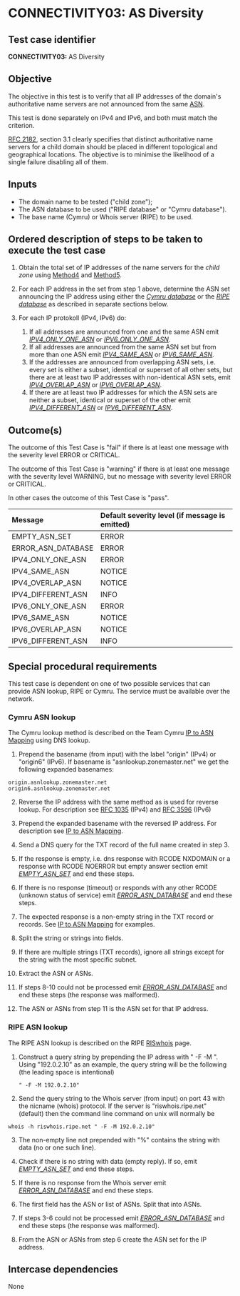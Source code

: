 # CONNECTIVITY03: AS Diversity

## Test case identifier

**CONNECTIVITY03:** AS Diversity

## Objective

The objective in this test is to verify that all IP addresses of the domain's
authoritative name servers are not announced from the same [ASN]. 

This test is done separately on IPv4 and IPv6, and both must match the criterion.

[RFC 2182], section 3.1 clearly specifies that distinct authoritative name 
servers for a child domain should be placed in different topological and 
geographical locations. The objective is to minimise the likelihood of a single 
failure disabling all of them. 


## Inputs

* The domain name to be tested ("child zone");
* The ASN database to be used ("RIPE database" or "Cymru database").
* The base name (Cymru) or Whois server (RIPE) to be used.


## Ordered description of steps to be taken to execute the test case

1. Obtain the total set of IP addresses of the name servers for the 
   *child zone* using [Method4] and [Method5].

2. For each IP address in the set from step 1 above, determine the ASN set
   announcing the IP address using either the *[Cymru database]* or the 
   *[RIPE database]* as described in separate sections below. 

3. For each IP protokoll (IPv4, IPv6) do:
   1. If all addresses are announced from one and the same ASN emit
      *[IPV4_ONLY_ONE_ASN]* or *[IPV6_ONLY_ONE_ASN]*.
   2. If all addresses are announced from the same ASN set but from more than 
      one ASN emit *[IPV4_SAME_ASN]* or *[IPV6_SAME_ASN]*.
   3. If the addresses are announced from overlapping ASN sets, i.e. 
      every set is either a subset, identical or superset of all other sets, 
      but there are at least two IP addresses with non-identical ASN sets,
      emit *[IPV4_OVERLAP_ASN]* or *[IPV6_OVERLAP_ASN]*.
   4. If there are at least two IP addresses for which the ASN sets are 
      neither a subset, identical or superset of the other emit
      *[IPV4_DIFFERENT_ASN]* or *[IPV6_DIFFERENT_ASN]*.


## Outcome(s)

The outcome of this Test Case is "fail" if there is at least one 
message with the severity level ERROR or CRITICAL.

The outcome of this Test Case is "warning" if there is at least 
one message with the severity level WARNING, but no message with 
severity level ERROR or CRITICAL.

In other cases the outcome of this Test Case is "pass".

Message            |Default severity level (if message is emitted)
:------------------|:------------
EMPTY_ASN_SET      |ERROR        
ERROR_ASN_DATABASE |ERROR        
IPV4_ONLY_ONE_ASN  |ERROR        
IPV4_SAME_ASN      |NOTICE       
IPV4_OVERLAP_ASN   |NOTICE       
IPV4_DIFFERENT_ASN |INFO         
IPV6_ONLY_ONE_ASN  |ERROR        
IPV6_SAME_ASN      |NOTICE       
IPV6_OVERLAP_ASN   |NOTICE       
IPV6_DIFFERENT_ASN |INFO         


## Special procedural requirements

This test case is dependent on one of two possible services that can provide
ASN lookup, RIPE or Cymru. The service must be available over the network.


### Cymru ASN lookup

The Cymru lookup method is described on the Team Cymru [IP to ASN Mapping]
using DNS lookup.

1. Prepend the basename (from input) with the label "origin" (IPv4) or 
   "origin6" (IPv6). If basename is "asnlookup.zonemaster.net" we get 
   the following expanded basenames:
   
```
origin.asnlookup.zonemaster.net
origin6.asnlookup.zonemaster.net
```

2. Reverse the IP address with the same method as is used for
   reverse lookup. For description see [RFC 1035] (IPv4) and 
   [RFC 3596] (IPv6)
 
3. Prepend the expanded basename with the reversed IP address. For
   description see [IP to ASN Mapping].

4. Send a DNS query for the TXT record of the full name created in step 3.

5. If the response is empty, i.e. dns response with RCODE NXDOMAIN
   or a response with RCODE NOERROR but empty answer section emit
   *[EMPTY_ASN_SET]* and end these steps.

6. If there is no response (timeout) or responds with any other 
   RCODE (unknown status of service) emit *[ERROR_ASN_DATABASE]* and 
   end these steps.

8. The expected response is a non-empty string in the TXT record or 
   records. See [IP to ASN Mapping] for examples.

9. Split the string or strings into fields.

10. If there are multiple strings (TXT records), ignore all strings
    except for the string with the most specific subnet.

11. Extract the ASN or ASNs.

12. If steps 8-10 could not be processed emit *[ERROR_ASN_DATABASE]*
    and end these steps (the response was malformed).

13. The ASN or ASNs from step 11 is the ASN set for that IP address.


### RIPE ASN lookup

The RIPE ASN lookup is described on the RIPE [RISwhois] page.

1. Construct a query string by prepending the IP adress with
   " -F -M ". Using "192.0.2.10" as an example, the query string will
   be the following (the leading space is intentional)
   
   ```
   " -F -M 192.0.2.10" 
   ```
   
2. Send the query string to the Whois server (from input) on port
   43 with the nicname (whois) protocol. If the server is 
   "riswhois.ripe.net" (default) then the command line command on
   unix will normally be

```
whois -h riswhois.ripe.net " -F -M 192.0.2.10"
```

3. The non-empty line not prepended with "%" contains the string
   with data (no or one such line).

4. Check if there is no string with data (empty reply). If so, 
   emit *[EMPTY_ASN_SET]* and end these steps.

5. If there is no response from the Whois server emit 
   *[ERROR_ASN_DATABASE]* and end these steps.

6. The first field has the ASN or list of ASNs. Split that into ASNs.

7. If steps 3-6 could not be processed emit *[ERROR_ASN_DATABASE]*
   and end these steps (the response was malformed).

8. From the ASN or ASNs from step 6 create the ASN set for the IP
   address.


## Intercase dependencies

None

[RFC 2182]: https://tools.ietf.org/html/rfc2182

[ASN]:      https://tools.ietf.org/html/rfc1930

[RFC 1035]: https://tools.ietf.org/html/rfc1035

[RFC 3596]: https://tools.ietf.org/html/rfc3596

[IP to ASN Mapping]: https://team-cymru.org/IP-ASN-mapping.html#dns

[RISwhois]: http://www.ripe.net/ris/riswhois.html

[Method2]:  ../Methods.md#method-2-obtain-glue-name-records-from-parent

[Method3]:  ../Methods.md#method-3-obtain-name-servers-from-child

[Method4]:  ../Methods.md#method-4-obtain-glue-address-records-from-parent

[Method5]:  ../Methods.md#method-5-obtain-the-name-server-address-records-from-child

[EMPTY_ASN_SET]: #outcomes 

[ERROR_ASN_DATABASE]: #outcomes 

[IPV4_ONLY_ONE_ASN]: #outcomes 

[IPV4_SAME_ASN]: #outcomes 

[IPV4_OVERLAP_ASN]: #outcomes 

[IPV4_DIFFERENT_ASN]: #outcomes 

[IPV6_ONLY_ONE_ASN]: #outcomes 

[IPV6_SAME_ASN]: #outcomes 

[IPV6_OVERLAP_ASN]: #outcomes 

[IPV6_DIFFERENT_ASN]: #outcomes 

[RIPE database]: #ripe-asn-lookup

[Cymru database]: #cymru-asn-lookup

